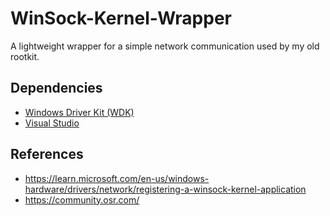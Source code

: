 # WinSock-Kernel-Wrapper
A lightweight wrapper for a simple network communication used by my old rootkit.

## Dependencies
- [Windows Driver Kit (WDK)](https://learn.microsoft.com/en-us/windows-hardware/drivers/download-the-wdk)
- [Visual Studio](https://visualstudio.microsoft.com/downloads/)
  
## References
- https://learn.microsoft.com/en-us/windows-hardware/drivers/network/registering-a-winsock-kernel-application
- https://community.osr.com/
